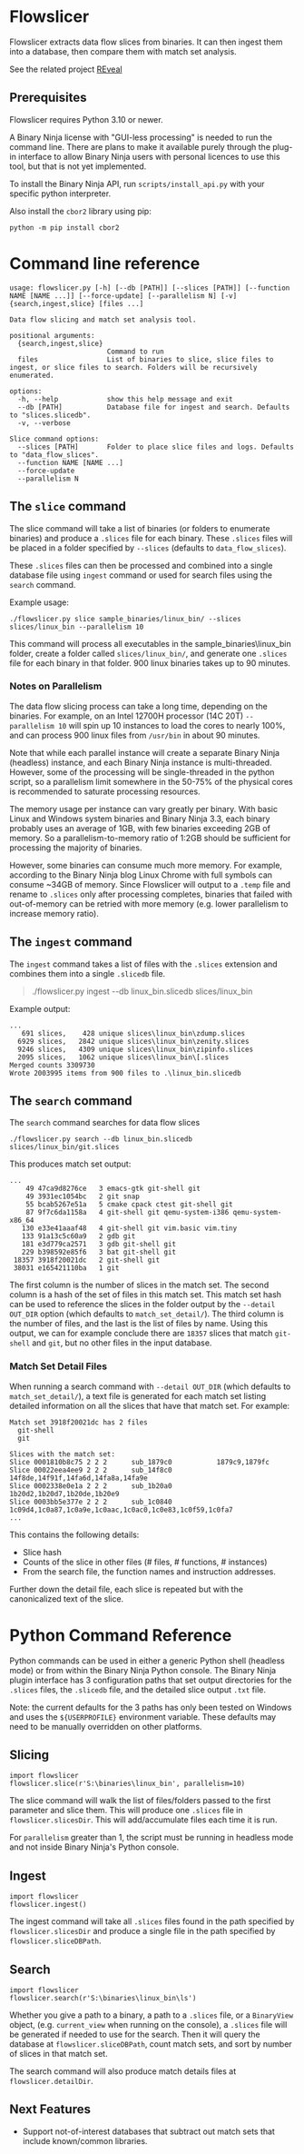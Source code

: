 
# Flowslicer

Flowslicer extracts data flow slices from binaries.  It can then ingest them into a database, then compare them with
match set analysis.

See the related project [REveal](https://github.com/praxiseng/reveal)

## Prerequisites

Flowslicer requires Python 3.10 or newer.

A Binary Ninja license with "GUI-less processing" is needed to run the command line.  There are plans to make it
available purely through the plug-in interface to allow Binary Ninja users with personal licences to use this tool,
but that is not yet implemented.

To install the Binary Ninja API, run `scripts/install_api.py` with your specific python interpreter.

Also install the `cbor2` library using pip:

```commandline
python -m pip install cbor2
```


# Command line reference

```commandline
usage: flowslicer.py [-h] [--db [PATH]] [--slices [PATH]] [--function NAME [NAME ...]] [--force-update] [--parallelism N] [-v] {search,ingest,slice} [files ...]

Data flow slicing and match set analysis tool.

positional arguments:
  {search,ingest,slice}
                        Command to run
  files                 List of binaries to slice, slice files to ingest, or slice files to search. Folders will be recursively enumerated.

options:
  -h, --help            show this help message and exit
  --db [PATH]           Database file for ingest and search. Defaults to "slices.slicedb".
  -v, --verbose

Slice command options:
  --slices [PATH]       Folder to place slice files and logs. Defaults to "data_flow_slices".
  --function NAME [NAME ...]
  --force-update
  --parallelism N
```

## The `slice` command

The slice command will take a list of binaries (or folders to enumerate binaries) and produce a `.slices` file for each 
binary.  These `.slices` files will be placed in a folder specified by `--slices` (defaults to `data_flow_slices`).

These `.slices` files can then be processed and combined into a single database file using `ingest` command or used
for search files using the `search` command.

Example usage:

```commandline
./flowslicer.py slice sample_binaries/linux_bin/ --slices slices/linux_bin --parallelism 10
``` 

This command will process all executables in the sample_binaries\linux_bin folder, create a folder called
`slices/linux_bin/`, and generate one `.slices` file for each binary in that folder.  900 linux binaries takes up to 90 
minutes.

### Notes on Parallelism

The data flow slicing process can take a long time, depending on the binaries. For example, on an Intel 12700H 
processor (14C 20T) `--parallelism 10` will spin up 10 instances to load the cores to nearly 100%, and can process 
900 linux files from `/usr/bin` in about 90 minutes.

Note that while each parallel instance will create a separate Binary Ninja (headless) instance, and each Binary Ninja
instance is multi-threaded.  However, some of the processing will be single-threaded in the python script, so a 
parallelism limit somewhere in the 50-75% of the physical cores is recommended to saturate processing resources.

The memory usage per instance can vary greatly per binary.  With basic Linux and Windows system binaries and Binary
Ninja 3.3, each binary probably uses an average of 1GB, with few binaries exceeding 2GB of memory.  So a 
parallelism-to-memory ratio of 1:2GB should be sufficient for processing the majority of binaries.

However, some binaries can consume much more memory.  For example, according to the Binary Ninja blog Linux Chrome 
with full symbols can consume ~34GB of memory.  Since Flowslicer will output to a `.temp` file and rename to `.slices`
only after processing completes, binaries that failed with out-of-memory can be retried with more memory (e.g. lower
parallelism to increase memory ratio).

## The `ingest` command

The `ingest` command takes a list of files with the `.slices` extension and combines them into a single `.slicedb` file. 

>  ./flowslicer.py ingest --db linux_bin.slicedb slices/linux_bin

Example output:
```commandline
...
   691 slices,    428 unique slices\linux_bin\zdump.slices
  6929 slices,   2842 unique slices\linux_bin\zenity.slices
  9246 slices,   4309 unique slices\linux_bin\zipinfo.slices
  2095 slices,   1062 unique slices\linux_bin\[.slices
Merged counts 3309730
Wrote 2003995 items from 900 files to .\linux_bin.slicedb
```

## The `search` command

The `search` command searches for data flow slices
```commandline
./flowslicer.py search --db linux_bin.slicedb slices/linux_bin/git.slices
```

This produces match set output:

```commandline
...
    49 47ca9d8276ce   3 emacs-gtk git-shell git
    49 3931ec1054bc   2 git snap
    55 bcab5267e51a   5 cmake cpack ctest git-shell git
    87 9f7c6da1158a   4 git-shell git qemu-system-i386 qemu-system-x86_64
   130 e33e41aaaf48   4 git-shell git vim.basic vim.tiny
   133 91a13c5c60a9   2 gdb git
   181 e3d779ca2571   3 gdb git-shell git
   229 b398592e85f6   3 bat git-shell git
 18357 3918f20021dc   2 git-shell git
 38031 e165421110ba   1 git
```

The first column is the number of slices in the match set.  The second column is a hash of the set of files in this 
match set.  This match set hash can be used to reference the slices in the folder output by the `--detail OUT_DIR` 
option (which defaults to `match_set_detail/`).  The third column is the number of files, and the last is the list
of files by name.  Using this output, we can for example conclude there are `18357` slices that match `git-shell` and 
`git`, but no other files in the input database.

### Match Set Detail Files

When running a search command with `--detail OUT_DIR` (which defaults to `match_set_detail/`), a text file is generated
for each match set listing detailed information on all the slices that have that match set.  For example:

```commandline
Match set 3918f20021dc has 2 files
  git-shell
  git

Slices with the match set:
Slice 0001810b8c75 2 2 2      sub_1879c0           1879c9,1879fc
Slice 00022eea4ee9 2 2 2      sub_14f8c0           14f8de,14f91f,14fa6d,14fa8a,14fa9e
Slice 0002338e0e1a 2 2 2      sub_1b20a0           1b20d2,1b20d7,1b20de,1b20e9
Slice 0003bb5e377e 2 2 2      sub_1c0840           1c09d4,1c0a87,1c0a9e,1c0aac,1c0ac0,1c0e83,1c0f59,1c0fa7
...
```

This contains the following details:
* Slice hash
* Counts of the slice in other files (# files, # functions, # instances)
* From the search file, the function names and instruction addresses.

Further down the detail file, each slice is repeated but with the canonicalized text of the slice.


# Python Command Reference

Python commands can be used in either a generic Python shell (headless mode) or from within the Binary Ninja Python
console.  The Binary Ninja plugin interface has 3 configuration paths that set output directories for the `.slices`
files, the `.slicedb` file, and the detailed slice output `.txt` file.

Note: the current defaults for the 3 paths has only been tested on Windows and uses the `${USERPROFILE}` environment
variable.  These defaults may need to be manually overridden on other platforms. 

## Slicing

```commandline
import flowslicer
flowslicer.slice(r'S:\binaries\linux_bin', parallelism=10)
```
The slice command will walk the list of files/folders passed to the first parameter and slice them.  This will produce
one `.slices` file in `flowslicer.slicesDir`.  This will add/accumulate files each time it is run.

For `parallelism` greater than 1, the script must be running in headless mode and not inside Binary Ninja's Python
console.

## Ingest

```commandline
import flowslicer
flowslicer.ingest()
```

The ingest command will take all `.slices` files found in the path specified by `flowslicer.slicesDir` and produce a
single file in the path specified by `flowslicer.sliceDBPath`.

## Search

```commandline
import flowslicer
flowslicer.search(r'S:\binaries\linux_bin\ls')
```

Whether you give a path to a binary, a path to a `.slices` file, or a `BinaryView` object, (e.g. `current_view` when
running on the console), a `.slices` file will be generated if needed to use for the search.  Then it will query
the database at `flowslicer.sliceDBPath`, count match sets, and sort by number of slices in that match set.

The search command will also produce match details files at `flowslicer.detailDir`.



## Next Features

* Support not-of-interest databases that subtract out match sets that include known/common libraries.

